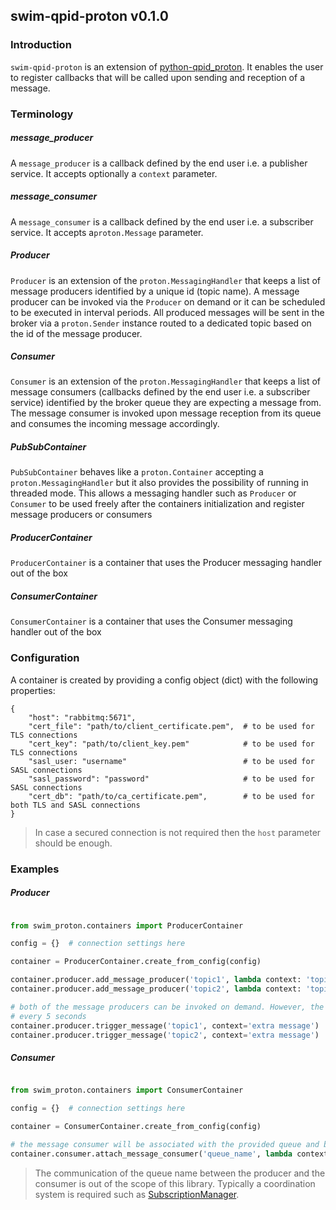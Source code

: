 ## swim-qpid-proton v0.1.0

### Introduction
`swim-qpid-proton` is an extension of [python-qpid_proton](https://pypi.org/project/python-qpid-proton/). It enables
the user to register callbacks that will be called upon sending and reception of a message.

### Terminology

##### message_producer
A `message_producer` is a callback defined by the end user i.e. a publisher service. It accepts optionally a `context`
parameter.

##### message_consumer
A `message_consumer` is a callback defined by the end user i.e. a subscriber service. It accepts a`proton.Message` 
parameter.

##### Producer
`Producer` is an extension of the `proton.MessagingHandler` that keeps a list of message producers identified by a unique id (topic name). A message producer can be invoked via 
the `Producer` on demand or it can be scheduled to be executed in interval periods. All produced messages will be sent
in the broker via a `proton.Sender` instance routed to a dedicated topic based on the id of the message producer.

##### Consumer
`Consumer` is an extension of the `proton.MessagingHandler` that keeps a list of message consumers (callbacks defined
by the end user i.e. a subscriber service) identified by the broker queue they are expecting a message from. The message
consumer is invoked upon message reception from its queue and consumes the incoming message accordingly.

##### PubSubContainer
`PubSubContainer` behaves like a `proton.Container` accepting a `proton.MessagingHandler` but it also provides the 
possibility of running in threaded mode. This allows a messaging handler such as `Producer` or `Consumer` to be used
freely after the containers initialization and register message producers or consumers

##### ProducerContainer
`ProducerContainer` is a container that uses the Producer messaging handler out of the box

##### ConsumerContainer
`ConsumerContainer` is a container that uses the Consumer messaging handler out of the box

### Configuration
A container is created by providing a config object (dict) with the following properties:
```shell
{
    "host": "rabbitmq:5671",
    "cert_file": "path/to/client_certificate.pem",  # to be used for TLS connections 
    "cert_key": "path/to/client_key.pem"            # to be used for TLS connections
    "sasl_user: "username"                          # to be used for SASL connections
    "sasl_password": "password"                     # to be used for SASL connections  
    "cert_db": "path/to/ca_certificate.pem",        # to be used for both TLS and SASL connections
}
```
> In case a secured connection is not required then the `host` parameter should be enough.

### Examples

##### Producer
```python

from swim_proton.containers import ProducerContainer

config = {}  # connection settings here 

container = ProducerContainer.create_from_config(config)

container.producer.add_message_producer('topic1', lambda context: 'topic1 message' + context, interval_in_sec=5)
container.producer.add_message_producer('topic2', lambda context: 'topic2 message' + context)

# both of the message producers can be invoked on demand. However, the message producer 'topic1' will also be invoked 
# every 5 seconds
container.producer.trigger_message('topic1', context='extra message')
container.producer.trigger_message('topic2', context='extra message')
```

##### Consumer

```python

from swim_proton.containers import ConsumerContainer

config = {}  # connection settings here 

container = ConsumerContainer.create_from_config(config)

# the message consumer will be associated with the provided queue and be invoked every time a new message arrives.
container.consumer.attach_message_consumer('queue_name', lambda context: context)
```

> The communication of the queue name between the producer and the consumer is out of the scope of this library. 
> Typically a coordination system is required such as [SubscriptionManager](https://github.com/eurocontrol-swim/subscription-manager).
